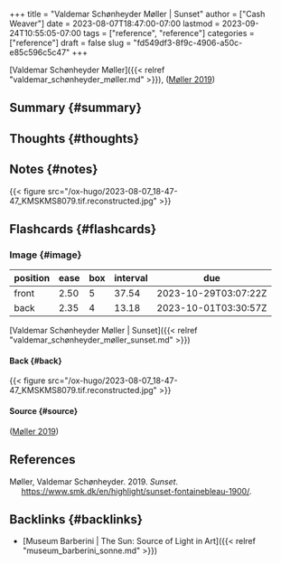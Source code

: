 +++
title = "Valdemar Schønheyder Møller | Sunset"
author = ["Cash Weaver"]
date = 2023-08-07T18:47:00-07:00
lastmod = 2023-09-24T10:55:05-07:00
tags = ["reference", "reference"]
categories = ["reference"]
draft = false
slug = "fd549df3-8f9c-4906-a50c-e85c596c5c47"
+++

[Valdemar Schønheyder Møller]({{< relref "valdemar_schønheyder_møller.md" >}}), (<a href="#citeproc_bib_item_1">Møller 2019</a>)


## Summary {#summary}


## Thoughts {#thoughts}


## Notes {#notes}

{{< figure src="/ox-hugo/2023-08-07_18-47-47_KMSKMS8079.tif.reconstructed.jpg" >}}


## Flashcards {#flashcards}


### Image {#image}

| position | ease | box | interval | due                  |
|----------|------|-----|----------|----------------------|
| front    | 2.50 | 5   | 37.54    | 2023-10-29T03:07:22Z |
| back     | 2.35 | 4   | 13.18    | 2023-10-01T03:30:57Z |

[Valdemar Schønheyder Møller | Sunset]({{< relref "valdemar_schønheyder_møller_sunset.md" >}})


#### Back {#back}

{{< figure src="/ox-hugo/2023-08-07_18-47-47_KMSKMS8079.tif.reconstructed.jpg" >}}


#### Source {#source}

(<a href="#citeproc_bib_item_1">Møller 2019</a>)

## References

<style>.csl-entry{text-indent: -1.5em; margin-left: 1.5em;}</style><div class="csl-bib-body">
  <div class="csl-entry"><a id="citeproc_bib_item_1"></a>Møller, Valdemar Schønheyder. 2019. <i>Sunset</i>. <a href="https://www.smk.dk/en/highlight/sunset-fontainebleau-1900/">https://www.smk.dk/en/highlight/sunset-fontainebleau-1900/</a>.</div>
</div>


## Backlinks {#backlinks}

-   [Museum Barberini | The Sun: Source of Light in Art]({{< relref "museum_barberini_sonne.md" >}})
